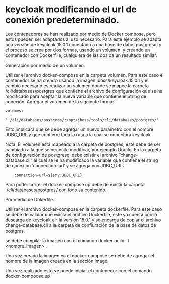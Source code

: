 # keycloak modificando el url de conexión predeterminado.

Los contenedores se han realizado por medio de Docker compose, pero estos pueden ser adaptados al uso necesario.
Para este ejemplo se adapta una versión de keycloak 15.0.1 conectado a una base de datos postgresql y el proceso se crea por dos formas, usando un volumen, y creando un contenedor con Dockerfile, cualquiera de las dos da un resultado similar.

Generación por medio de un volumen.

Utilizar el archivo docker-compose en la carpeta volumen.
Para este caso el contenedor se ha creado usando la imagen jboss/keycloak:15.0.1 y el cambio necesario es realizar un volumen donde se mapee la carpeta /cli/databases/postgres que contiene el archivo de configuración que se ha modificado para aceptar la nueva variable que contiene el String de conexión. Agregar el volumen de la siguiente forma: 

	volumes:
      - './cli/databases/postgres/:/opt/jboss/tools/cli/databases/postgres/'

Esto implicará que se debe agregar un nuevo parámetro con el nombre JDBC_URL y que contiene toda la ruta a la cual se conectará keycloak.

Nota: El volumen está mapeado a la carpeta de postgres, este debe de ser cambiado a la que se necesite modificar, por ejemplo Oracle.
En la carpeta de configuración de postgresql debe existir el archivo “change-database.cli” al cual se le ha modificado la variable que contiene el string de conexión ‘connection-url’ y se agrega env.JDBC_URL:

        connection-url=${env.JDBC_URL}

Para poder correr el docker-compose up debe de existir la carpeta ./cli/databases/postgres/ con todo su contenido.


Por medio de Dokerfile.


Utilizar el archivo docker-compose en la carpeta dockerfile.
Para este caso se debe de validar que exista el archivo Dockerfile, este ya cuenta con la descarga de keycloak en la versión 15.0.1 y se encarga de copiar el archivo change-database.cli a la carpeta de confiuración de la base de datos de postgres.

se debe compilar la imagen con el comando docker build -t <nombre_imagen> .

Una vez creada la imagen en el docker-compose se debe de agregar el nombre de la imagen creada en la sección image.

Una vez realizado esto se puede iniciar el contenedor con el comando docker-compoose up